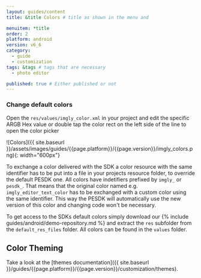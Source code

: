 ```yaml
---
layout: guides/content
title: &title Colors # title as shown in the menu and

menuitem: *title
order: 2
platform: android
version: v6_6
category:
  - guide
  - customization
tags: &tags # tags that are necessary
  - photo editor

published: true # Either published or not
---
```


### Change default colors

Open the `res/values/imgly_color.xml` in your project and edit the specific ARGB Hex value or double tap the color rect on the left side of the line to open the color picker

![Colors]({{ site.baseurl }}/assets/images/guides/{{page.platform}}/{{page.version}}/imgly_colors.png){: width="600px"}

To exchange a color delivered with the SDK a color resource with the same identifier has to be put into a file in your projects resource folder, to override the default PESDK one.
All colors have indetifiers prefixed by `imgly_` or `pesdk_`. That means that the original color named e.g. `imgly_editor_text_color` has to be exchanged with a custom color using the same identifier.
This way the PESDK will automatically use the new version of this color and changing code won't be necessary.

To get access to the SDKs default colors simply download our {% include guides/android/demo-repository.md %} and extract the `res` subfolder from the `default_res_files` folder. All colors can be found in the `values` folder.


## Color Theming

Take a look at the [themes documentation]({{ site.baseurl }}/guides/{{page.platform}}/{{page.version}}/customization/themes).